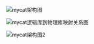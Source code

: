 


![mycat架构图](https://img-blog.csdn.net/20180102094016239?watermark/2/text/aHR0cDovL2Jsb2cuY3Nkbi5uZXQvdTAxMTk4MzUzMQ==/font/5a6L5L2T/fontsize/400/fill/I0JBQkFCMA==/dissolve/70/gravity/SouthEast)

![mycat逻辑库到物理库映射关系图](https://images2018.cnblogs.com/blog/693275/201803/693275-20180313221825135-1633421552.png)

![mycat架构图2](https://images2018.cnblogs.com/blog/693275/201803/693275-20180313221756465-892813582.png)

